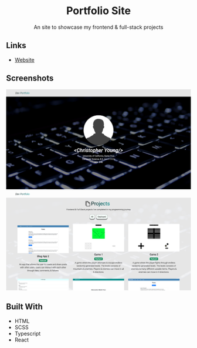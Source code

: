 <h1 align="center">Portfolio Site</h1>

<p align="center">An site to showcase my frontend & full-stack projects</p>

## Links

- [Website](https://portfolio-site-ynua.onrender.com)

## Screenshots

![](/public/screenshot1.png)
![](/public/screenshot2.png)

## Built With

- HTML
- SCSS
- Typescript
- React